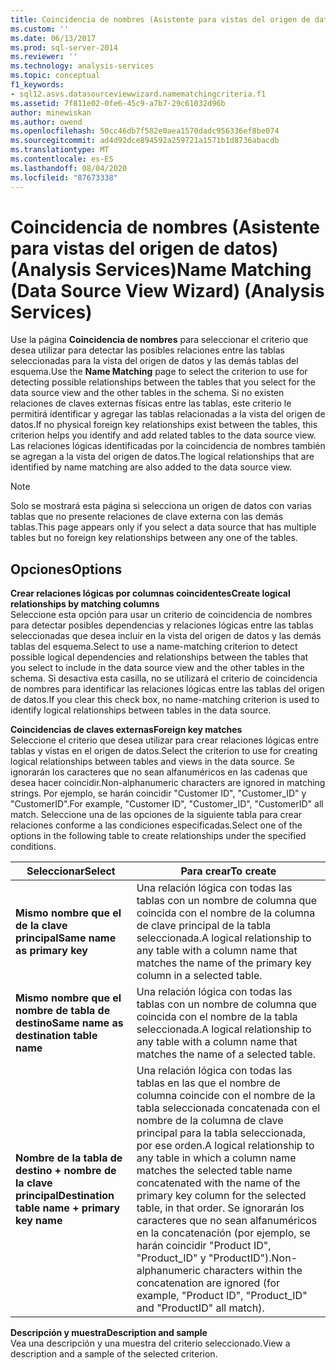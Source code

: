```yaml
---
title: Coincidencia de nombres (Asistente para vistas del origen de datos) (Analysis Services) | Microsoft Docs
ms.custom: ''
ms.date: 06/13/2017
ms.prod: sql-server-2014
ms.reviewer: ''
ms.technology: analysis-services
ms.topic: conceptual
f1_keywords:
- sql12.asvs.datasourceviewwizard.namematchingcriteria.f1
ms.assetid: 7f811e02-0fe6-45c9-a7b7-29c61032d96b
author: minewiskan
ms.author: owend
ms.openlocfilehash: 50cc46db7f582e0aea1570dadc956336ef8be074
ms.sourcegitcommit: ad4d92dce894592a259721a1571b1d8736abacdb
ms.translationtype: MT
ms.contentlocale: es-ES
ms.lasthandoff: 08/04/2020
ms.locfileid: "87673338"
---
```

# <a name="name-matching-data-source-view-wizard-analysis-services"></a><span data-ttu-id="36b4b-102">Coincidencia de nombres (Asistente para vistas del origen de datos) (Analysis Services)</span><span class="sxs-lookup"><span data-stu-id="36b4b-102">Name Matching (Data Source View Wizard) (Analysis Services)</span></span>
  <span data-ttu-id="36b4b-103">Use la página **Coincidencia de nombres** para seleccionar el criterio que desea utilizar para detectar las posibles relaciones entre las tablas seleccionadas para la vista del origen de datos y las demás tablas del esquema.</span><span class="sxs-lookup"><span data-stu-id="36b4b-103">Use the **Name Matching** page to select the criterion to use for detecting possible relationships between the tables that you select for the data source view and the other tables in the schema.</span></span> <span data-ttu-id="36b4b-104">Si no existen relaciones de claves externas físicas entre las tablas, este criterio le permitirá identificar y agregar las tablas relacionadas a la vista del origen de datos.</span><span class="sxs-lookup"><span data-stu-id="36b4b-104">If no physical foreign key relationships exist between the tables, this criterion helps you identify and add related tables to the data source view.</span></span> <span data-ttu-id="36b4b-105">Las relaciones lógicas identificadas por la coincidencia de nombres también se agregan a la vista del origen de datos.</span><span class="sxs-lookup"><span data-stu-id="36b4b-105">The logical relationships that are identified by name matching are also added to the data source view.</span></span>  
  
> [!NOTE]  
>  <span data-ttu-id="36b4b-106">Solo se mostrará esta página si selecciona un origen de datos con varias tablas que no presente relaciones de clave externa con las demás tablas.</span><span class="sxs-lookup"><span data-stu-id="36b4b-106">This page appears only if you select a data source that has multiple tables but no foreign key relationships between any one of the tables.</span></span>  
  
## <a name="options"></a><span data-ttu-id="36b4b-107">Opciones</span><span class="sxs-lookup"><span data-stu-id="36b4b-107">Options</span></span>  
 <span data-ttu-id="36b4b-108">**Crear relaciones lógicas por columnas coincidentes**</span><span class="sxs-lookup"><span data-stu-id="36b4b-108">**Create logical relationships by matching columns**</span></span>  
 <span data-ttu-id="36b4b-109">Seleccione esta opción para usar un criterio de coincidencia de nombres para detectar posibles dependencias y relaciones lógicas entre las tablas seleccionadas que desea incluir en la vista del origen de datos y las demás tablas del esquema.</span><span class="sxs-lookup"><span data-stu-id="36b4b-109">Select to use a name-matching criterion to detect possible logical dependencies and relationships between the tables that you select to include in the data source view and the other tables in the schema.</span></span> <span data-ttu-id="36b4b-110">Si desactiva esta casilla, no se utilizará el criterio de coincidencia de nombres para identificar las relaciones lógicas entre las tablas del origen de datos.</span><span class="sxs-lookup"><span data-stu-id="36b4b-110">If you clear this check box, no name-matching criterion is used to identify logical relationships between tables in the data source.</span></span>  
  
 <span data-ttu-id="36b4b-111">**Coincidencias de claves externas**</span><span class="sxs-lookup"><span data-stu-id="36b4b-111">**Foreign key matches**</span></span>  
 <span data-ttu-id="36b4b-112">Seleccione el criterio que desea utilizar para crear relaciones lógicas entre tablas y vistas en el origen de datos.</span><span class="sxs-lookup"><span data-stu-id="36b4b-112">Select the criterion to use for creating logical relationships between tables and views in the data source.</span></span> <span data-ttu-id="36b4b-113">Se ignorarán los caracteres que no sean alfanuméricos en las cadenas que desea hacer coincidir.</span><span class="sxs-lookup"><span data-stu-id="36b4b-113">Non-alphanumeric characters are ignored in matching strings.</span></span> <span data-ttu-id="36b4b-114">Por ejemplo, se harán coincidir "Customer ID", "Customer_ID" y "CustomerID".</span><span class="sxs-lookup"><span data-stu-id="36b4b-114">For example, "Customer ID", "Customer_ID", "CustomerID" all match.</span></span> <span data-ttu-id="36b4b-115">Seleccione una de las opciones de la siguiente tabla para crear relaciones conforme a las condiciones especificadas.</span><span class="sxs-lookup"><span data-stu-id="36b4b-115">Select one of the options in the following table to create relationships under the specified conditions.</span></span>  
  
|<span data-ttu-id="36b4b-116">Seleccionar</span><span class="sxs-lookup"><span data-stu-id="36b4b-116">Select</span></span>|<span data-ttu-id="36b4b-117">Para crear</span><span class="sxs-lookup"><span data-stu-id="36b4b-117">To create</span></span>|  
|------------|---------------|  
|<span data-ttu-id="36b4b-118">**Mismo nombre que el de la clave principal**</span><span class="sxs-lookup"><span data-stu-id="36b4b-118">**Same name as primary key**</span></span>|<span data-ttu-id="36b4b-119">Una relación lógica con todas las tablas con un nombre de columna que coincida con el nombre de la columna de clave principal de la tabla seleccionada.</span><span class="sxs-lookup"><span data-stu-id="36b4b-119">A logical relationship to any table with a column name that matches the name of the primary key column in a selected table.</span></span>|  
|<span data-ttu-id="36b4b-120">**Mismo nombre que el nombre de tabla de destino**</span><span class="sxs-lookup"><span data-stu-id="36b4b-120">**Same name as destination table name**</span></span>|<span data-ttu-id="36b4b-121">Una relación lógica con todas las tablas con un nombre de columna que coincida con el nombre de la tabla seleccionada.</span><span class="sxs-lookup"><span data-stu-id="36b4b-121">A logical relationship to any table with a column name that matches the name of a selected table.</span></span>|  
|<span data-ttu-id="36b4b-122">**Nombre de la tabla de destino + nombre de la clave principal**</span><span class="sxs-lookup"><span data-stu-id="36b4b-122">**Destination table name + primary key name**</span></span>|<span data-ttu-id="36b4b-123">Una relación lógica con todas las tablas en las que el nombre de columna coincide con el nombre de la tabla seleccionada concatenada con el nombre de la columna de clave principal para la tabla seleccionada, por ese orden.</span><span class="sxs-lookup"><span data-stu-id="36b4b-123">A logical relationship to any table in which a column name matches the selected table name concatenated with the name of the primary key column for the selected table, in that order.</span></span> <span data-ttu-id="36b4b-124">Se ignorarán los caracteres que no sean alfanuméricos en la concatenación (por ejemplo, se harán coincidir "Product ID", "Product_ID" y "ProductID").</span><span class="sxs-lookup"><span data-stu-id="36b4b-124">Non-alphanumeric characters within the concatenation are ignored (for example, "Product ID", "Product_ID" and "ProductID" all match).</span></span>|  
  
 <span data-ttu-id="36b4b-125">**Descripción y muestra**</span><span class="sxs-lookup"><span data-stu-id="36b4b-125">**Description and sample**</span></span>  
 <span data-ttu-id="36b4b-126">Vea una descripción y una muestra del criterio seleccionado.</span><span class="sxs-lookup"><span data-stu-id="36b4b-126">View a description and a sample of the selected criterion.</span></span>  
  
  
